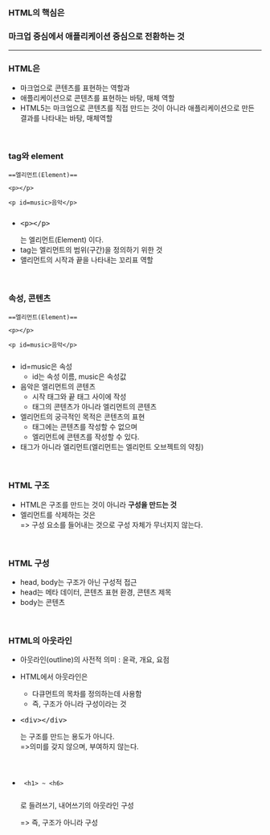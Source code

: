 ### HTML의 핵심은

### **마크업 중심에서 애플리케이션 중심으로 전환하는 것**

---

### HTML은

- 마크업으로 콘텐츠를 표현하는 역할과
- 애플리케이션으로 콘텐츠를 표현하는 바탕, 매체 역할
- HTML5는 마크업으로 콘텐츠를 직접 만드는 것이 아니라 애플리케이션으로 만든 결과를 나타내는 바탕, 매체역할

<br>

### tag와 element

<pre><code>==엘리먼트(Element)==<xmp><p></p></xmp><xmp><p id=music>음악</p></xmp></code></pre>

- <xmp><p></p></xmp> 는 엘리먼트(Element) 이다.
- tag는 엘리먼트의 범위(구간)을 정의하기 위한 것
- 앨리먼트의 시작과 끝을 나타내는 꼬리표 역할

<br>

### 속성, 콘텐츠

<pre><code>==엘리먼트(Element)==<xmp><p></p></xmp><xmp><p id=music>음악</p></xmp></code></pre>

- id=music은 속성
  - id는 속성 이름, music은 속성값
- 음악은 엘리먼트의 콘텐츠
  - 시작 태그와 끝 태그 사이에 작성
  - 태그의 콘텐츠가 아니라 엘리먼트의 콘텐츠
- 엘리먼트의 궁극적인 목적은 콘텐츠의 표현
  - 태그에는 콘텐츠를 작성할 수 없으며
  - 엘리먼트에 콘텐츠를 작성할 수 있다.
- 태그가 아니라 엘리먼트(엘리먼트는 엘리먼트 오브젝트의 약칭)

<br>

### HTML 구조

- HTML은 구조를 만드는 것이 아니라 <strong>구성을 만드는 것</strong>
- 엘리먼트를 삭제하는 것은  
  => 구성 요소를 들어내는 것으로 구성 자체가 무너지지 않는다.

<br>

### HTML 구성

- head, body는 구조가 아닌 구성적 접근
- head는 메타 데이터, 콘텐츠 표현 환경, 콘텐츠 제목
- body는 콘텐츠

<br>

### HTML의 아웃라인

- 아웃라인(outline)의 사전적 의미 : 윤곽, 개요, 요점
- HTML에서 아웃라인은
  - 다큐먼트의 목차를 정의하는데 사용함
  - 즉, 구조가 아니라 구성이라는 것
- <xmp><div></div></xmp> 는 구조를 만드는 용도가 아니다.  
  =>의미를 갖지 않으며, 부여하지 않는다.

  <br>

- <pre><code><xmp> <h1> ~ <h6> </xmp></code></pre>로 들려쓰기, 내어쓰기의 아웃라인 구성
  => 즉, 구조가 아니라 구성
